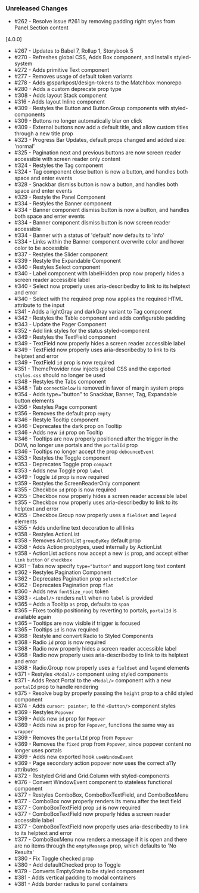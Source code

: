 ### Unreleased Changes

- #262 - Resolve issue #261 by removing padding right styles from Panel.Section content

[4.0.0]

- #267 - Updates to Babel 7, Rollup 1, Storybook 5
- #270 - Refreshes global CSS, Adds Box component, and Installs styled-system
- #272 - Adds primitive Text component
- #277 - Removes usage of default token variants
- #278 - Adds @sparkpost/design-tokens to the Matchbox monorepo
- #280 - Adds a custom deprecate prop type
- #308 - Adds layout Stack component
- #316 - Adds layout Inline component
- #309 - Restyles the Button and Button.Group components with styled-components
- #309 - Buttons no longer automatically blur on click
- #309 - External buttons now add a default title, and allow custom titles through a new title prop
- #323 - Progress Bar Updates, default props changed and added size: 'normal'
- #325 - Pagination next and previous buttons are now screen reader accessible with screen reader
  only content
- #324 - Restyles the Tag component
- #324 - Tag component close button is now a button, and handles both space and enter events
- #328 - Snackbar dismiss button is now a button, and handles both space and enter events
- #329 - Restyle the Panel Component
- #334 - Restyles the Banner component
- #334 - Banner component dismiss button is now a button, and handles both space and enter events
- #334 - Banner component dismiss button is now screen reader accessible
- #334 - Banner with a status of 'default' now defaults to 'info'
- #334 - Links within the Banner component overwrite color and hover color to be accessible
- #337 - Restyles the Slider component
- #339 - Restyle the Expandable Component
- #340 - Restyles Select component
- #340 - Label component with labelHidden prop now properly hides a screen reader accessible label
- #340 - Select now properly uses aria-describedby to link to its helptext and error
- #340 - Select with the required prop now applies the required HTML attribute to the input
- #341 - Adds a lightGray and darkGray variant to Tag component
- #342 - Restyles the Table component and adds configurable padding
- #343 - Update the Pager Component
- #352 - Add link styles for the status styled-component
- #349 - Restyles the TextField component
- #349 - TextField now properly hides a screen reader accessible label
- #349 - TextField now properly uses aria-describedby to link to its helptext and error
- #349 - TextField `id` prop is now required
- #351 - ThemeProvider now injects global CSS and the exported `styles.css` should no longer be used
- #348 - Restyles the Tabs component
- #348 - Tab `connectBelow` is removed in favor of margin system props
- #354 - Adds type="button" to Snackbar, Banner, Tag, Expandable button elements
- #356 - Restyles Page component
- #356 - Removes the default prop `empty`
- #346 - Restyle Tooltip component
- #346 - Deprecates the dark prop on Tooltip
- #346 - Adds new `id` prop on Tooltip
- #346 - Tooltips are now properly positioned after the trigger in the DOM, no longer use portals
  and the `portalId` prop
- #346 - Tooltips no longer accept the prop `debounceEvent`
- #353 - Restyles the Toggle component
- #353 - Deprecates Toggle prop `compact`
- #353 - Adds new Toggle prop `label`
- #349 - Toggle `id` prop is now required
- #359 - Restyles the ScreenReaderOnly component
- #355 - Checkbox `id` prop is now required
- #355 - Checkbox now properly hides a screen reader accessible label
- #355 - Checkbox now properly uses aria-describedby to link to its helptext and error
- #355 - Checkbox.Group now properly uses a `fieldset` and `legend` elements
- #355 - Adds underline text decoration to all links
- #358 - Restyles ActionList
- #358 - Removes ActionList `groupByKey` default prop
- #358 - Adds Action proptypes, used internally by ActionList
- #358 - ActionList actions now accept a new `is` prop, and accept either `link` `button` or
  `checkbox`
- #361 – Tabs now specify `type="button"` and support long text content
- #362 - Restyles Pagination Component
- #362 - Deprecates Pagination prop `selectedColor`
- #362 - Deprecates Pagination prop `flat`
- #360 - Adds new `fontSize_root` token
- #363 - `<Label/>` renders `null` when no `label` is provided
- #365 – Adds a Tooltip `as` prop, defaults to `span`
- #365 – Fixes tooltip positioning by reverting to portals, `portalId` is available again
- #365 – Tooltips are now visible if trigger is focused
- #365 – Tooltips `id` is now required
- #368 - Restyle and convert Radio to Styled Components
- #368 - Radio `id` prop is now required
- #368 - Radio now properly hides a screen reader accessible label
- #368 - Radio now properly uses aria-describedby to link to its helptext and error
- #368 - Radio.Group now properly uses a `fieldset` and `legend` elements
- #371 - Restyles `<Modal/>` component using styled components
- #371 - Adds React Portal to the `<Modal/>` component with a new `portalId` prop to handle
  rendering
- #375 - Resolve bug by properly passing the `height` prop to a child styled component
- #374 - Adds `cursor: pointer;` to the `<Button/>` component styles
- #369 - Restyles `Popover`
- #369 - Adds new `id` prop for `Popover`
- #369 - Adds new `as` prop for `Popover`, functions the same way as `wrapper`
- #369 - Removes the `portalId` prop from `Popover`
- #369 - Removes the `fixed` prop from `Popover`, since popover content no longer uses portals
- #369 - Adds new exported hook `useWindowEvent`
- #369 - Page secondary action popover now uses the correct a11y attributes
- #372 - Restyled Grid and Grid.Column with styled-components
- #376 - Convert WindowEvent component to stateless functional component
- #377 - Restyles ComboBox, ComboBoxTextField, and ComboBoxMenu
- #377 - ComboBox now properly renders its menu after the text field
- #377 - ComboBoxTextField prop `id` is now required
- #377 - ComboBoxTextField now properly hides a screen reader accessible label
- #377 - ComboBoxTextField now properly uses aria-describedby to link to its helptext and error
- #377 - ComboBoxMenu now renders a message if it is open and there are no items through the
  `emptyMessage` prop, which defaults to 'No Results'
- #380 - Fix Toggle checked prop
- #380 - Add defaultChecked prop to Toggle
- #379 - Converts EmptyState to be styled component
- #381 - Adds vertical padding to modal containers
- #381 - Adds border radius to panel containers

